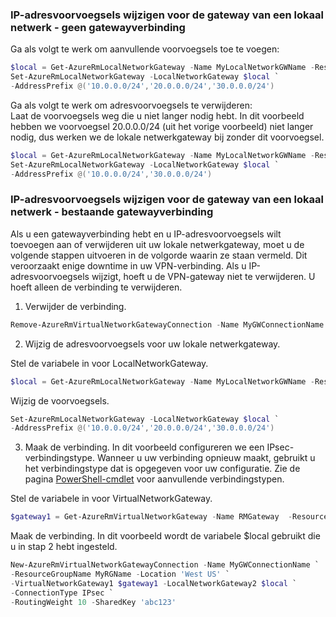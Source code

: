 ### <a name="noconnection"></a>IP-adresvoorvoegsels wijzigen voor de gateway van een lokaal netwerk - geen gatewayverbinding

Ga als volgt te werk om aanvullende voorvoegsels toe te voegen:

```powershell
$local = Get-AzureRmLocalNetworkGateway -Name MyLocalNetworkGWName -ResourceGroupName MyRGName `
Set-AzureRmLocalNetworkGateway -LocalNetworkGateway $local `
-AddressPrefix @('10.0.0.0/24','20.0.0.0/24','30.0.0.0/24')
```

Ga als volgt te werk om adresvoorvoegsels te verwijderen:<br>
Laat de voorvoegsels weg die u niet langer nodig hebt. In dit voorbeeld hebben we voorvoegsel 20.0.0.0/24 (uit het vorige voorbeeld) niet langer nodig, dus werken we de lokale netwerkgateway bij zonder dit voorvoegsel.

```powershell
$local = Get-AzureRmLocalNetworkGateway -Name MyLocalNetworkGWName -ResourceGroupName MyRGName `
Set-AzureRmLocalNetworkGateway -LocalNetworkGateway $local `
-AddressPrefix @('10.0.0.0/24','30.0.0.0/24')
```

### <a name="withconnection"></a>IP-adresvoorvoegsels wijzigen voor de gateway van een lokaal netwerk - bestaande gatewayverbinding

Als u een gatewayverbinding hebt en u IP-adresvoorvoegsels wilt toevoegen aan of verwijderen uit uw lokale netwerkgateway, moet u de volgende stappen uitvoeren in de volgorde waarin ze staan vermeld. Dit veroorzaakt enige downtime in uw VPN-verbinding. Als u IP-adresvoorvoegsels wijzigt, hoeft u de VPN-gateway niet te verwijderen. U hoeft alleen de verbinding te verwijderen.


1. Verwijder de verbinding.

  ```powershell
  Remove-AzureRmVirtualNetworkGatewayConnection -Name MyGWConnectionName -ResourceGroupName MyRGName
  ```
2. Wijzig de adresvoorvoegsels voor uw lokale netwerkgateway.
   
  Stel de variabele in voor LocalNetworkGateway.

  ```powershell
  $local = Get-AzureRmLocalNetworkGateway -Name MyLocalNetworkGWName -ResourceGroupName MyRGName
  ```
   
  Wijzig de voorvoegsels.
   
  ```powershell
  Set-AzureRmLocalNetworkGateway -LocalNetworkGateway $local `
  -AddressPrefix @('10.0.0.0/24','20.0.0.0/24','30.0.0.0/24')
  ```
3. Maak de verbinding. In dit voorbeeld configureren we een IPsec-verbindingstype. Wanneer u uw verbinding opnieuw maakt, gebruikt u het verbindingstype dat is opgegeven voor uw configuratie. Zie de pagina [PowerShell-cmdlet](https://msdn.microsoft.com/library/mt603611.aspx) voor aanvullende verbindingstypen.
   
  Stel de variabele in voor VirtualNetworkGateway.

  ```powershell
  $gateway1 = Get-AzureRmVirtualNetworkGateway -Name RMGateway  -ResourceGroupName MyRGName
  ```
   
  Maak de verbinding. In dit voorbeeld wordt de variabele $local gebruikt die u in stap 2 hebt ingesteld.

  ```powershell
  New-AzureRmVirtualNetworkGatewayConnection -Name MyGWConnectionName `
  -ResourceGroupName MyRGName -Location 'West US' `
  -VirtualNetworkGateway1 $gateway1 -LocalNetworkGateway2 $local `
  -ConnectionType IPsec `
  -RoutingWeight 10 -SharedKey 'abc123'
  ```